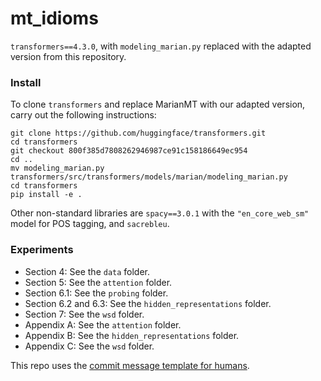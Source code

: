 # mt_idioms

`transformers==4.3.0`, with `modeling_marian.py` replaced with the adapted version from this repository.

### Install
To clone `transformers` and replace MarianMT with our adapted version, carry out the following instructions:
```
git clone https://github.com/huggingface/transformers.git
cd transformers
git checkout 800f385d7808262946987ce91c158186649ec954
cd ..
mv modeling_marian.py transformers/src/transformers/models/marian/modeling_marian.py
cd transformers
pip install -e .
```

Other non-standard libraries are `spacy==3.0.1` with the `"en_core_web_sm"` model for POS tagging,
and `sacrebleu`.

### Experiments
- Section 4: See the `data` folder.
- Section 5: See the `attention` folder.
- Section 6.1: See the `probing` folder.
- Section 6.2 and 6.3: See the `hidden_representations` folder.
- Section 7: See the `wsd` folder.
- Appendix A: See the `attention` folder.
- Appendix B: See the `hidden_representations` folder.
- Appendix C: See the `wsd` folder.

This repo uses the [commit message template for humans](https://github.com/Kaleidophon/commit-template-for-humans).
